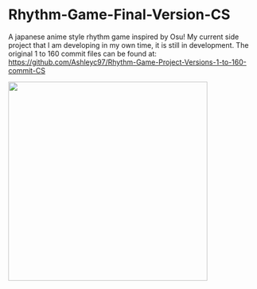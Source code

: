 # Rhythm-Game-Final-Version-CS
 
A japanese anime style rhythm game inspired by Osu! 
My current side project that I am developing in my own time, it is still in development. 
The original 1 to 160 commit files can be found at: https://github.com/Ashleyc97/Rhythm-Game-Project-Versions-1-to-160-commit-CS

<img src="https://github.com/Ashleyc97/Rhythm-Game-Final-Version-CS/blob/master/Gifs/Gif6.gif" height="400" />
